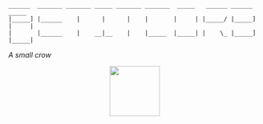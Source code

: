 ```
______  _______ _______ _____ _______ _______  _____   ______ ______   _____
|_____] |______    |      |      |    |       |     | |_____/ |_____] |     |
|       |______    |    __|__    |    |_____  |_____| |    \_ |_____] |_____|
```
*A small crow*

<div id="header" align="center">
  <img src="https://media.giphy.com/media/v1.Y2lkPTc5MGI3NjExMGU4ZjU3ZDIxNzM3ZTE3YjZmZTZlYTdmNmM3OTUwMDE2YzU4ODcyMiZjdD1z/5U3RLBnZbu9Okfm0eq/giphy.gif" width="100"/>
</div>
